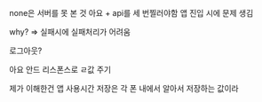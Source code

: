 none은 서버를 못 본 것
아요 + 
api를 세 번찔러야함
앱 진입 시에 문제 생김

why? => 실패시에 실패처리가 어려움

로그아웃?


아요 안드 리스폰스로 ㄹ값 주기

제가 이해한건 앱 사용시간 저장은 각 폰 내에서 알아서 저장하는 값이라 

